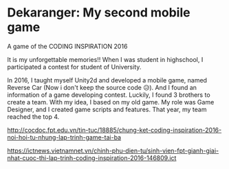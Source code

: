 # Dekaranger: My second mobile game
A game of the CODING INSPIRATION 2016

It is my unforgettable memories!! When I was student in highschool, I participated a contest for student of University.

In 2016, I taught myself Unity2d and developed a mobile game, named Reverse Car (Now i don't keep the source code :disappointed_relieved:). And I found an information of a game developing contest. Luckily, I found 3 brothers to create a team.
With my idea, I based on my old game. My role was Game Designer, and I created game scripts and features. That year, my team reached the top 4.

http://cocdoc.fpt.edu.vn/tin-tuc/18885/chung-ket-coding-inspiration-2016-noi-hoi-tu-nhung-lap-trinh-game-tai-ba

https://ictnews.vietnamnet.vn/chinh-phu-dien-tu/sinh-vien-fpt-gianh-giai-nhat-cuoc-thi-lap-trinh-coding-inspiration-2016-146809.ict
